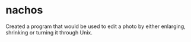 # nachos
Created a program that would be used to edit a photo by either enlarging, shrinking or turning it through Unix.
